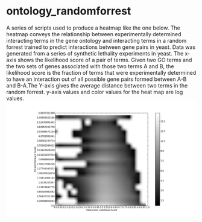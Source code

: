 ontology_randomforrest
======================
A series of scripts used to produce a heatmap like the one below. The heatmap conveys the relationship between experimentally determined interacting terms in the gene ontology and interacting terms in a random forrest trained to predict interactions between gene pairs in yeast. Data was generated from a series of synthetic lethality experiments in yeast. The x-axis shows the likelihood score of a pair of terms. Given two GO terms and the two sets of genes associated with those two terms A and B, the likelihood score is the fraction of terms that were experimentally determined to have an interaction out of all possible gene pairs formed between A-B and B-A.The Y-axis gives the average distance between two terms in the random forrest. y-axis values and color values for the heat map are log values.
![text](https://github.com/jenhantao/ontology_randomforrest/blob/master/tree_1_log.png?raw=true)
